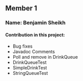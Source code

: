 ## Member 1

### Name: Benjamin Sheikh

#### Contribution in this project:
* Bug fixes
* Javadoc Comments
* Poll and remove in DrinkQueue
* DrinkQueueTest
* SimpleDrinkTest
* StringQueueTest